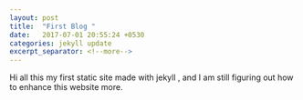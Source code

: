 ```yaml
---
layout: post
title:  "First Blog "
date:   2017-07-01 20:55:24 +0530
categories: jekyll update
excerpt_separator: <!--more-->
---
```

Hi all this my first static site made with jekyll , <!--more-->and I am still figuring out how to enhance this website more.
